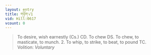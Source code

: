```yaml
---
layout: entry
title: གཉོག་√1
vid: Hill:0617
vcount: 0
---
```

> To desire, wish earnestly (Cs\.) CD\. To chew DS\. To chew, to masticate, to munch\. 2\. To whip, to strike, to beat, to pound TC\.
> Volition: _Voluntary_


